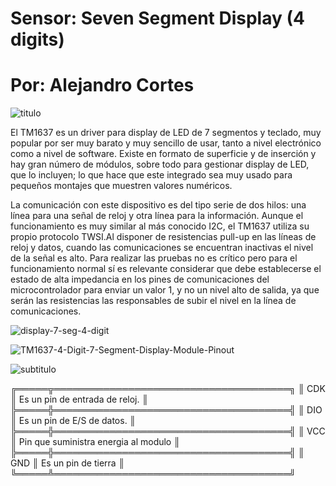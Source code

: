 # Sensor:           Seven Segment Display (4 digits)
# Por: Alejandro Cortes 

![titulo](https://user-images.githubusercontent.com/79546666/191896415-3305c4b0-6f15-4144-84de-de048f99c4d9.png)

El TM1637 es un driver para display de LED de 7 segmentos y teclado, muy popular por ser muy barato y muy sencillo de usar, tanto a nivel electrónico como a nivel de software. Existe en formato de superficie y de inserción y hay gran número de módulos, sobre todo para gestionar display de LED, que lo incluyen; lo que hace que este integrado sea muy usado para pequeños montajes que muestren valores numéricos.

La comunicación con este dispositivo es del tipo serie de dos hilos: una línea para una señal de reloj y otra línea para la información. Aunque el funcionamiento es muy similar al más conocido I2C, el TM1637 utiliza su propio protocolo TWSI.Al disponer de resistencias pull-up en las líneas de reloj y datos, cuando las comunicaciones se encuentran inactivas el nivel de la señal es alto. Para realizar las pruebas no es crítico pero para el funcionamiento normal sí es relevante considerar que debe establecerse el estado de alta impedancia en los pines de comunicaciones del microcontrolador para enviar un valor 1, y no un nivel alto de salida, ya que serán las resistencias las responsables de subir el nivel en la línea de comunicaciones.

![display-7-seg-4-digit](https://user-images.githubusercontent.com/79546666/191896809-ac984ef9-e171-4dac-aaf2-81f790fcf301.jpg)

![TM1637-4-Digit-7-Segment-Display-Module-Pinout](https://user-images.githubusercontent.com/79546666/191896882-9b70b962-07fd-445c-82c0-90b9729c0af6.png)

![subtitulo](https://user-images.githubusercontent.com/79546666/191897090-7d1fe77f-f037-4e15-92c7-ffdfc6d50c6d.png)

╔═════╦══════════════════════════════════════╗
║ CDK ║ Es un pin de entrada de reloj.       ║
╠═════╬══════════════════════════════════════╣
║ DIO ║ Es un pin de E/S de datos.           ║
╠═════╬══════════════════════════════════════╣
║ VCC ║ Pin que suministra energia al modulo ║
╠═════╬══════════════════════════════════════╣
║ GND ║ Es un pin de tierra                  ║
╚═════╩══════════════════════════════════════╝
